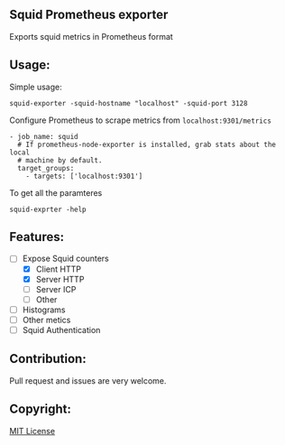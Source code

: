 Squid Prometheus exporter
--------------------------

Exports squid metrics in Prometheus format

Usage:
------
Simple usage:

    squid-exporter -squid-hostname "localhost" -squid-port 3128

Configure Prometheus to scrape metrics from `localhost:9301/metrics`

    - job_name: squid
      # If prometheus-node-exporter is installed, grab stats about the local
      # machine by default.
      target_groups:
        - targets: ['localhost:9301']

To get all the paramteres

    squid-exprter -help


Features:
---------

- [ ] Expose Squid counters
  -  [x] Client HTTP
  -  [x] Server HTTP
  -  [ ]  Server ICP
  -  [ ]  Other
- [ ] Histograms
- [ ] Other metics
- [ ] Squid Authentication

Contribution:
-------------

Pull request and issues are very welcome.

Copyright:
----------

[MIT License](https://opensource.org/licenses/MIT)


